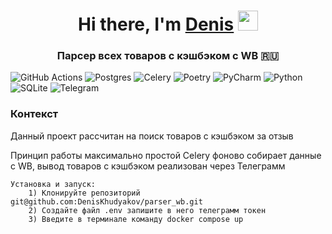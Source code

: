 <h1 align="center">Hi there, I'm <a href="https://github.com/DenisKhudyakov/drf_course_paper" target="_blank">Denis</a> 
<img src="https://github.com/blackcater/blackcater/raw/main/images/Hi.gif" height="32"/></h1>
<h3 align="center">Парсер всех товаров с кэшбэком с WB 🇷🇺</h3>


![GitHub Actions](https://img.shields.io/badge/github%20actions-%232671E5.svg?style=for-the-badge&logo=githubactions&logoColor=white)
![Postgres](https://img.shields.io/badge/postgres-%23316192.svg?style=for-the-badge&logo=postgresql&logoColor=white)
![Celery](https://img.shields.io/badge/celery-%23a9cc54.svg?style=for-the-badge&logo=celery&logoColor=ddf4a4)
![Poetry](https://img.shields.io/badge/Poetry-%233B82F6.svg?style=for-the-badge&logo=poetry&logoColor=0B3D8D)
![PyCharm](https://img.shields.io/badge/pycharm-143?style=for-the-badge&logo=pycharm&logoColor=black&color=black&labelColor=green)
![Python](https://img.shields.io/badge/python-3670A0?style=for-the-badge&logo=python&logoColor=ffdd54)
![SQLite](https://img.shields.io/badge/sqlite-%2307405e.svg?style=for-the-badge&logo=sqlite&logoColor=white)
	![Telegram](https://img.shields.io/badge/Telegram-2CA5E0?style=for-the-badge&logo=telegram&logoColor=white)

<h3>Контекст</h3>
<p>Данный проект рассчитан на поиск товаров с кэшбэком за отзыв</p>
<p>Принцип работы максимально простой Celery фоново собирает данные с WB, вывод товаров с кэшбэком реализован через Телеграмм</p>

	Установка и запуск:
		1) Клонируйте репозиторий git@github.com:DenisKhudyakov/parser_wb.git
		2) Создайте файл .env запишите в него телеграмм токен
        3) Введите в терминале команду docker compose up
		
		